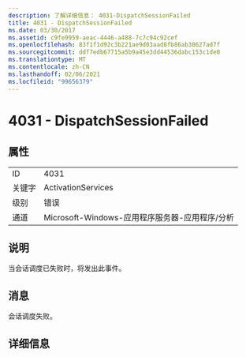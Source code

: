 ```yaml
---
description: 了解详细信息： 4031-DispatchSessionFailed
title: 4031 - DispatchSessionFailed
ms.date: 03/30/2017
ms.assetid: c9fe9959-aeac-4446-a488-7c7c94c92cef
ms.openlocfilehash: 83f1f1d92c3b221ae9d03aad8fb86ab30627ad7f
ms.sourcegitcommit: ddf7edb67715a5b9a45e3dd44536dabc153c1de0
ms.translationtype: MT
ms.contentlocale: zh-CN
ms.lasthandoff: 02/06/2021
ms.locfileid: "99656379"
---
```

# <a name="4031---dispatchsessionfailed"></a>4031 - DispatchSessionFailed

## <a name="properties"></a>属性  
  
|||  
|-|-|  
|ID|4031|  
|关键字|ActivationServices|  
|级别|错误|  
|通道|Microsoft-Windows-应用程序服务器-应用程序/分析|  
  
## <a name="description"></a>说明  

 当会话调度已失败时，将发出此事件。  
  
## <a name="message"></a>消息  

 会话调度失败。  
  
## <a name="details"></a>详细信息
